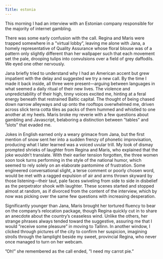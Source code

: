 ```yaml
---
Title: estonia
---
```

This morning I had an interview with an Estonian company responsible for the majority of internet gambling. 

There was some early confusion with the call. Regina and Maris were trapped somewhere in a ”virtual lobby”, leaving me alone with Jana, a homely representative of Quality Assurance whose floral blouse was of a pattern only slightly different than her wallpaper such that each movement set the pale, drooping tulips into convulsions over a field of grey daffodils. We eyed one other nervously. 

Jana briefly tried to understand why I had an American accent but grew impatient with the delay and suggested we try a new call. By the time I made it back inside, all three were present—arguing between languages in what seemed a daily ritual of their new lives. The violence and unpredictability of their high, tinny voices excited me, hinting at a feral energy beneath that restrained Baltic capital. The thought of being chased down narrow alleyways and up onto the rooftops overwhelmed me, driven across slick terra cotta tiles as packs of them hummed and whistled to one another at my heels. Maris broke my reverie with a few questions about gambling and Javascript, belaboring a distinction between ”tables” and ”slots” that evaded me.

Jokes in English earned only a weary grimace from Jana, but the first mention of snow sent her into a sudden frenzy of phonetic improvisation, producing what I later learned was a voiced uvular trill. My look of dismay prompted shrieks of laughter from Regina and Maris, who explained that the joke wouldn’t translate. With their earlier tension forgotten, the three women soon took turns performing in the style of the national humor, which seemed to rely solely on an elaborate pantomime of frustration. Some engineered conversational slight, a terse comment or poorly chosen word, would be met with a ragged expulsion of air and arms thrown skyward by those listening—their taut, pale faces swiveling from side to side in disbelief as the perpetrator shook with laughter. These scenes started and stopped almost at random, as if divorced from the content of the interview, which by now was picking over the same few questions with increasing desperation.

Significantly younger than Jana, Maris brought her tortured fluency to bear on the company’s relocation package, though Regina quickly cut in to share an anecdote about the country’s ceaseless wind. Unlike the others, her strange phrases always tended toward the suggestive, assuring me that I would ”receive some pleasure” in moving to Tallinn. In another window, I clicked through pictures of the city to confirm her suspicion, imagining strolls through the lamplight beside my sweet, provincial Regina, who never once managed to turn on her webcam. 

”Oh!” she remembered as the call ended, ”I need my carrot pie.”
